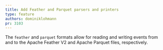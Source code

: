 ```yaml
---
title: Add Feather and Parquet parsers and printers
type: feature
authors: dominiklohmann
pr: 3103
---
```


The `feather` and `parquet` formats allow for reading and writing events from
and to the Apache Feather V2 and Apache Parquet files, respectively.
